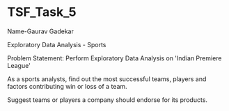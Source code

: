 # TSF_Task_5

Name-Gaurav Gadekar

Exploratory Data Analysis - Sports

Problem Statement: Perform Exploratory Data Analysis on 'Indian Premiere League'

As a sports analysts, find out the most successful teams, players and factors contributing win or loss of a team.

Suggest teams or players a company should endorse for its products.
